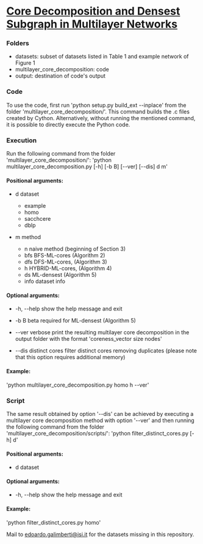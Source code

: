 # [Core Decomposition and Densest Subgraph in Multilayer Networks](http://edoardogalimberti.altervista.org/documents/papers/Core_Decomposition_and_Densest_Subgraph_in_Multilayer_Networks.pdf)

### Folders
* datasets: subset of datasets listed in Table 1 and example network of Figure 1
* multilayer_core_decomposition: code
* output: destination of code's output

### Code
To use the code, first run 'python setup.py build_ext --inplace' from the folder 'multilayer_core_decomposition/'.
This command builds the .c files created by Cython.
Alternatively, without running the mentioned command, it is possible to directly execute the Python code.

### Execution
Run the following command from the folder 'multilayer_core_decomposition/':
  'python multilayer_core_decomposition.py [-h] [-b B] [--ver] [--dis] d m'

#### Positional arguments:
  * d           dataset
    * example
    * homo
    * sacchcere
    * dblp
    
  * m           method
    * n         naive method (beginning of Section 3)
    * bfs       BFS-ML-cores (Algorithm 2)
    * dfs       DFS-ML-cores, (Algorithm 3)
    * h         HYBRID-ML-cores, (Algorithm 4)
    * ds        ML-densest (Algorithm 5)
    * info      dataset info

#### Optional arguments:
  * -h, --help  show the help message and exit
  
  * -b B        beta
    required for ML-densest (Algorithm 5)
    
  * --ver       verbose
  	print the resulting multilayer core decomposition in the output folder with the format 'coreness_vector	size	nodes'
  	
  * --dis       distinct cores
  	filter distinct cores removing duplicates (please note that this option requires additional memory)
  	
#### Example:
  'python multilayer_core_decomposition.py homo h --ver'

### Script
The same result obtained by option '--dis' can be achieved by executing a multilayer core decomposition method with option '--ver' and then running the following command from the folder 'multilayer_core_decomposition/scripts/':
  'python filter_distinct_cores.py [-h] d'

#### Positional arguments:
  * d           dataset

#### Optional arguments:
  * -h, --help  show the help message and exit
  
#### Example:
  'python filter_distinct_cores.py homo'
  
 Mail to [edoardo.galimberti@isi.it](mailto:edoardo.galimberti@isi.it) for the datasets missing in this repository.

